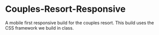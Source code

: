 # Couples-Resort-Responsive
 A mobile first responsive build for the couples resort. This build uses the CSS framework we build in class.
